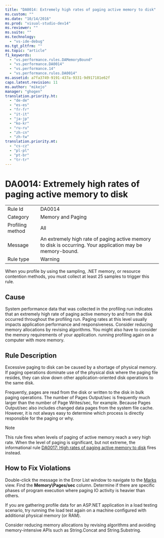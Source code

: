 ```yaml
---
title: "DA0014: Extremely high rates of paging active memory to disk"
ms.custom: ""
ms.date: "10/14/2016"
ms.prod: "visual-studio-dev14"
ms.reviewer: ""
ms.suite: ""
ms.technology: 
  - "vs-ide-debug"
ms.tgt_pltfrm: ""
ms.topic: "article"
f1_keywords: 
  - "vs.performance.rules.DAMemoryBound"
  - "vs.performance.DA0014"
  - "vs.performance.14"
  - "vs.performance.rules.DA0014"
ms.assetid: a7fa3749-9191-437a-9331-9d917181e62f
caps.latest.revision: 11
ms.author: "mikejo"
manager: "ghogen"
translation.priority.ht: 
  - "de-de"
  - "es-es"
  - "fr-fr"
  - "it-it"
  - "ja-jp"
  - "ko-kr"
  - "ru-ru"
  - "zh-cn"
  - "zh-tw"
translation.priority.mt: 
  - "cs-cz"
  - "pl-pl"
  - "pt-br"
  - "tr-tr"
---
```

# DA0014: Extremely high rates of paging active memory to disk
|||  
|-|-|  
|Rule Id|DA0014|  
|Category|Memory and Paging|  
|Profiling method|All|  
|Message|An extremely high rate of paging active memory to disk is occurring. Your application may be memory-bound.|  
|Rule type|Warning|  
  
 When you profile by using the sampling, .NET memory, or resource contention methods, you must collect at least 25 samples to trigger this rule.  
  
## Cause  
 System performance data that was collected in the profiling run indicates that an extremely high rate of paging active memory to and from the disk occurred throughout the profiling run. Paging rates at this level usually impacts application performance and responsiveness. Consider reducing memory allocations by revising algorithms. You might also have to consider the memory requirements of your application. running profiling again on a computer with more memory.  
  
## Rule Description  
 Excessive paging to disk can be caused by a shortage of physical memory. If paging operations dominate use of the physical disk where the paging file resides, they can slow down other application-oriented disk operations to the same disk.  
  
 Frequently, pages are read from the disk or written to the disk in bulk paging operations. The number of Pages Output/sec is frequently much larger than the number of Page Writes/sec, for example. Because Pages Output/sec also includes changed data pages from the system file cache. However, it is not always easy to determine which process is directly responsible for the paging or why.  
  
> [!NOTE]
>  This rule fires when levels of paging of active memory reach a very high rate. When the level of paging is significant, but not extreme, the informational rule [DA0017: High rates of paging active memory to disk](../profiling/da0017--high-rates-of-paging-active-memory-to-disk.md) fires instead.  
  
## How to Fix Violations  
 Double-click the message in the Error List window to navigate to the [Marks](../profiling/marks-view.md) view. Find the **Memory\Pages/sec** column. Determine if there are specific phases of program execution where paging IO activity is heavier than others.  
  
 If you are gathering profile data for an ASP.NET application in a load testing scenario, try running the load test again on a machine configured with additional physical memory (or RAM).  
  
 Consider reducing memory allocations by revising algorithms and avoiding memory-intensive APIs such as String.Concat and String.Substring.